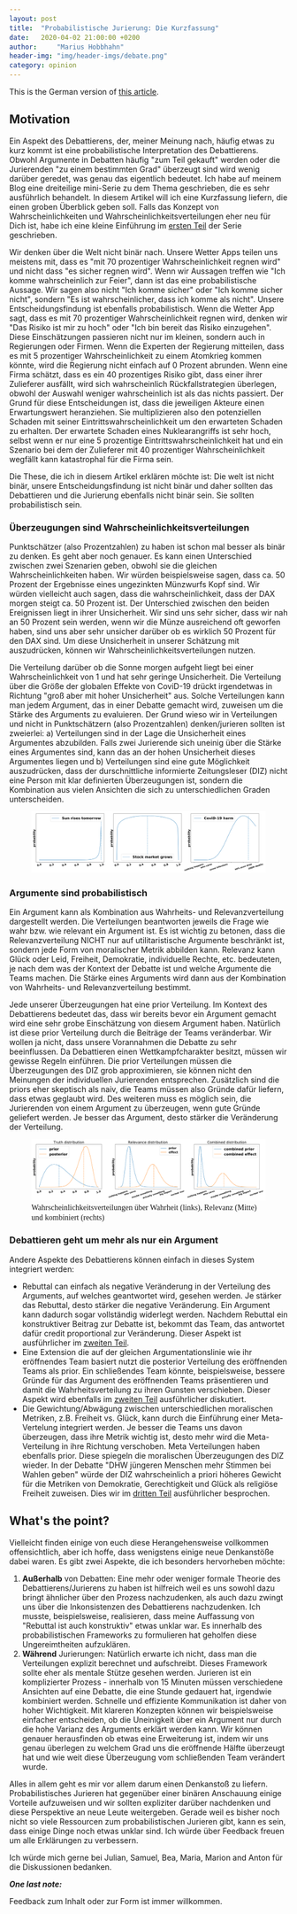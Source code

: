 ```yaml
---
layout: post
title:  "Probabilistische Jurierung: Die Kurzfassung"
date:   2020-04-02 21:00:00 +0200
author:     "Marius Hobbhahn"
header-img: "img/header-imgs/debate.png"
category: opinion
---
```


This is the German version of <a href='https://mariushobbhahn.github.io/2020-04-02-ProbJudgingOverview/'>this article</a>.

## Motivation

Ein Aspekt des Debattierens, der, meiner Meinung nach, häufig etwas zu kurz kommt ist eine probabilistische Interpretation des Debattierens. Obwohl Argumente in Debatten häufig "zum Teil gekauft" werden oder die Jurierenden "zu einem bestimmten Grad" überzeugt sind wird wenig darüber geredet, was genau das eigentlich bedeutet. Ich habe auf meinem Blog eine dreiteilige mini-Serie zu dem Thema geschrieben, die es sehr ausführlich behandelt. In diesem Artikel will ich eine Kurzfassung liefern, die einen groben Überblick geben soll. Falls das Konzept von Wahrscheinlichkeiten und Wahrscheinlichkeitsverteilungen eher neu für Dich ist, habe ich eine kleine Einführung im <a href='https://mariushobbhahn.github.io/2020-04-02-ProbJudging1/'>ersten Teil</a> der Serie geschrieben. 

Wir denken über die Welt nicht binär nach. Unsere Wetter Apps teilen uns meistens mit, dass es "mit 70 prozentiger Wahrscheinlichkeit regnen wird" und nicht dass "es sicher regnen wird". Wenn wir Aussagen treffen wie "Ich komme wahrscheinlich zur Feier", dann ist das eine probabilistische Aussage. Wir sagen also nicht "Ich komme sicher" oder "Ich komme sicher nicht", sondern "Es ist wahrscheinlicher, dass ich komme als nicht". Unsere Entscheidungsfindung ist ebenfalls probabilistisch. Wenn die Wetter App sagt, dass es mit 70 prozentiger Wahrscheinlichkeit regnen wird, denken wir "Das Risiko ist mir zu hoch" oder "Ich bin bereit das Risiko einzugehen". Diese Einschätzungen passieren nicht nur im kleinen, sondern auch in Regierungen oder Firmen. Wenn die Experten der Regierung mitteilen, dass es mit 5 prozentiger Wahrscheinlichkeit zu einem Atomkrieg kommen könnte, wird die Regierung nicht einfach auf 0 Prozent abrunden. Wenn eine Firma schätzt, dass es ein 40 prozentiges Risiko gibt, dass einer ihrer Zulieferer ausfällt, wird sich wahrscheinlich Rückfallstrategien überlegen, obwohl der Auswahl weniger wahrscheinlich ist als das nichts passiert. Der Grund für diese Entscheidungen ist, dass die jeweiligen Akteure einen Erwartungswert heranziehen. Sie multiplizieren also den potenziellen Schaden mit seiner Eintrittswahrscheinlichkeit um den erwarteten Schaden zu erhalten. Der erwartete Schaden eines Nuklearangriffs ist sehr hoch, selbst wenn er nur eine 5 prozentige Eintrittswahrscheinlichkeit hat und ein Szenario bei dem der Zulieferer mit 40 prozentiger Wahrscheinlichkeit wegfällt kann katastrophal für die Firma sein. 

Die These, die ich in diesem Artikel erklären möchte ist: Die welt ist nicht binär, unsere Entscheidungsfindung ist nicht binär und daher sollten das Debattieren und die Jurierung ebenfalls nicht binär sein. Sie sollten probabilistisch sein. 

### Überzeugungen sind Wahrscheinlichkeitsverteilungen

Punktschätzer (also Prozentzahlen) zu haben ist schon mal besser als binär zu denken. Es geht aber noch genauer. Es kann einen Unterschied zwischen zwei Szenarien geben, obwohl sie die gleichen Wahrscheinlichkeiten haben. Wir würden beispielsweise sagen, dass ca. 50 Prozent der Ergebnisse eines ungezinkten Münzwurfs Kopf sind. Wir würden vielleicht auch sagen, dass die wahrscheinlichkeit, dass der DAX morgen steigt ca. 50 Prozent ist. Der Unterschied zwischen den beiden Ereignissen liegt in ihrer Unsicherheit. Wir sind uns sehr sicher, dass wir nah an 50 Prozent sein werden, wenn wir die Münze ausreichend oft geworfen haben, sind uns aber sehr unsicher darüber ob es wirklich 50 Prozent für den DAX sind. Um diese Unsicherheit in unserer Schätzung mit auszudrücken, können wir Wahrscheinlichkeitsverteilungen nutzen.

Die Verteilung darüber ob die Sonne morgen aufgeht liegt bei einer Wahrscheinlichkeit von 1 und hat sehr geringe Unsicherheit. Die Verteilung über die Größe der globalen Effekte von CoviD-19 drückt irgendetwas in Richtung "groß aber mit hoher Unsicherheit" aus. Solche Verteilungen kann man jedem Argument, das in einer Debatte gemacht wird, zuweisen um die Stärke des Arguments zu evaluieren. Der Grund wieso wir in Verteilungen und nicht in Punktschätzern (also Prozentzahlen) denken/jurieren sollten ist zweierlei: a) Verteilungen sind in der Lage die Unsicherheit eines Argumentes abzubilden. Falls zwei Jurierende sich uneinig über die Stärke eines Argumentes sind, kann das an der hohen Unsicherheit dieses Argumentes liegen und b) Verteilungen sind eine gute Möglichkeit auszudrücken, dass der durschnittliche informierte Zeitungsleser (DIZ) nicht eine Person mit klar definierten Überzeugungen ist, sondern die Kombination aus vielen Ansichten die sich zu unterschiedlichen Graden unterscheiden. 

<figure>
  <img src="/img/Probabilistic_Judging_1/priors_overview.png"/>
</figure>

### Argumente sind probabilistisch

Ein Argument kann als Kombination aus Wahrheits- und Relevanzverteilung dargestellt werden. Die Verteilungen beantworten jeweils die Frage wie wahr bzw. wie relevant ein Argument ist. Es ist wichtig zu betonen, dass die Relevanzverteilung NICHT nur auf utilitaristische Argumente beschränkt ist, sondern jede Form von moralischer Metrik abbilden kann. Relevanz kann Glück oder Leid, Freiheit, Demokratie, individuelle Rechte, etc. bedeuteten, je nach dem was der Kontext der Debatte ist und welche Argumente die Teams machen. Die Stärke eines Arguments wird dann aus der Kombination von Wahrheits- und Relevanzverteilung bestimmt. 

Jede unserer Überzeugungen hat eine prior Verteilung. Im Kontext des Debattierens bedeutet das, dass wir bereits bevor ein Argument gemacht wird eine sehr grobe Einschätzung von diesem Argument haben. Natürlich ist diese prior Verteilung durch die Beiträge der Teams veränderbar. Wir wollen ja nicht, dass unsere Vorannahmen die Debatte zu sehr beeinflussen. Da Debattieren einen Wettkampfcharakter besitzt, müssen wir gewisse Regeln einführen. Die prior Verteilungen müssen die Überzeugungen des DIZ grob approximieren, sie können nicht den Meinungen der individuellen Jurierenden entsprechen. Zusätzlich sind die priors eher skeptisch als naiv, die Teams müssen also Gründe dafür liefern, dass etwas geglaubt wird. Des weiteren muss es möglich sein, die Jurierenden von einem Argument zu überzeugen, wenn gute Gründe geliefert werden. Je besser das Argument, desto stärker die Veränderung der Verteilung. 

<figure>
  <img src="/img/Probabilistic_Judging_1/general_notion.png"/>
  <figcaption><span style="font-family:Papyrus; font-size:1em;">Wahrscheinlichkeitsverteilungen über Wahrheit (links), Relevanz (Mitte) und kombiniert (rechts)</span></figcaption>
</figure>


### Debattieren geht um mehr als nur ein Argument

Andere Aspekte des Debattierens können einfach in dieses System integriert werden:
- Rebuttal can einfach als negative Veränderung in der Verteilung des Arguments, auf welches geantwortet wird, gesehen werden. Je stärker das Rebuttal, desto stärker die negative Veränderung. Ein Argument kann dadurch sogar vollständig widerlegt werden. Nachdem Rebuttal ein konstruktiver Beitrag zur Debatte ist, bekommt das Team, das antwortet dafür credit proportional zur Veränderung. Dieser Aspekt ist ausführlicher im <a href='https://mariushobbhahn.github.io/2020-04-02-ProbJudging2/'>zweiten Teil</a>.
- Eine Extension die auf der gleichen Argumentationslinie wie ihr eröffnendes Team basiert nutzt die posterior Verteilung des eröffnenden Teams als prior. Ein schließendes Team könnte, beispielsweise, bessere Gründe für das Argument des eröffnenden Teams präsentieren und damit die Wahrheitsverteilung zu ihren Gunsten verschieben. Dieser Aspekt wird ebenfalls im <a href='https://mariushobbhahn.github.io/2020-04-02-ProbJudging2/'>zweiten Teil</a> ausführlicher diskutiert. 
- Die Gewichtung/Abwägung zwischen unterschiedlichen moralischen Metriken, z.B. Freiheit vs. Glück, kann durch die Einführung einer Meta-Vertelung integriert werden. Je besser die Teams uns davon überzeugen, dass ihre Metrik wichtig ist, desto mehr wird die Meta-Verteilung in ihre Richtung verschoben. Meta Verteilungen haben ebenfalls prior. Diese spiegeln die moralischen Überzeugungen des DIZ wieder. In der Debatte "DHW jüngeren Menschen mehr Stimmen bei Wahlen geben" würde der DIZ wahrscheinlich a priori höheres Gewicht für die Metriken von Demokratie, Gerechtigkeit und Glück als religiöse Freiheit zuweisen. Dies wir im <a href='https://mariushobbhahn.github.io/2020-04-02-ProbJudging1/'>dritten Teil</a> ausführlicher besprochen.

## What's the point?

Vielleicht finden einige von euch diese Herangehensweise vollkommen offensichtlich, aber ich hoffe, dass wenigstens einige neue Denkanstöße dabei waren. Es gibt zwei Aspekte, die ich besonders hervorheben möchte:
1. **Außerhalb** von Debatten: Eine mehr oder weniger formale Theorie des Debattierens/Jurierens zu haben ist hilfreich weil es uns sowohl dazu bringt ähnlicher über den Prozess nachzudenken, als auch dazu zwingt uns über die Inkonsistenzen des Debattierens nachzudenken. Ich musste, beispielsweise, realisieren, dass meine Auffassung von "Rebuttal ist auch konstruktiv" etwas unklar war. Es innerhalb des probabilistischen Frameworks zu formulieren hat geholfen diese Ungereimtheiten aufzuklären.
2. **Während** Jurierungen: Natürlich erwarte ich nicht, dass man die Verteilungen explizit berechnet und aufschreibt. Dieses Framework sollte eher als mentale Stütze gesehen werden. Jurieren ist ein komplizierter Prozess - innerhalb von 15 Minuten müssen verschiedene Ansichten auf eine Debatte, die eine Stunde gedauert hat, irgendwie kombiniert werden. Schnelle und effiziente Kommunikation ist daher von hoher Wichtigkeit. Mit klareren Konzepten können wir beispielsweise einfacher entscheiden, ob die Uneinigkeit über ein Argument nur durch die hohe Varianz des Arguments erklärt werden kann. Wir können genauer herausfinden ob etwas eine Erweiterung ist, indem wir uns genau überlegen zu welchem Grad uns die eröffnende Hälfte überzeugt hat und wie weit diese Überzeugung vom schließenden Team verändert wurde. 

Alles in allem geht es mir vor allem darum einen Denkanstoß zu liefern. Probabilistisches Jurieren hat gegenüber einer binären Anschauung einige Vorteile aufzuweisen und wir sollten expliziter darüber nachdenken und diese Perspektive an neue Leute weitergeben. Gerade weil es bisher noch nicht so viele Ressourcen zum probabilistischen Jurieren gibt, kann es sein, dass einige Dinge noch etwas unklar sind. Ich würde über Feedback freuen um alle Erklärungen zu verbessern. 

Ich würde mich gerne bei Julian, Samuel, Bea, Maria, Marion and Anton für die Diskussionen bedanken.

***One last note:***

Feedback zum Inhalt oder zur Form ist immer willkommen.

